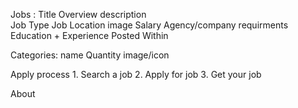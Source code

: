 Jobs :
    Title
    Overview
    description  
    Job Type
    Job Location
    image 
    Salary
    Agency/company
    requirments
    Education + Experience
    Posted Within
    

Categories:
    name
    Quantity
    image/icon

Apply process
    1. Search a job
    2. Apply for job
    3. Get your job

About